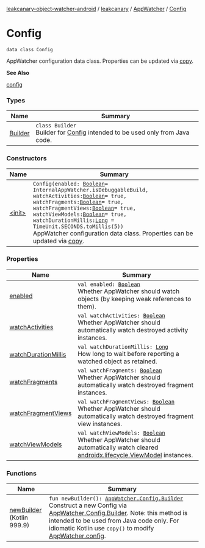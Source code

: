 [leakcanary-object-watcher-android](../../../index.md) / [leakcanary](../../index.md) / [AppWatcher](../index.md) / [Config](./index.md)

# Config

`data class Config`

AppWatcher configuration data class. Properties can be updated via [copy](#).

**See Also**

[config](../config.md)

### Types

| Name | Summary |
|---|---|
| [Builder](-builder/index.md) | `class Builder`<br>Builder for [Config](./index.md) intended to be used only from Java code. |

### Constructors

| Name | Summary |
|---|---|
| [&lt;init&gt;](-init-.md) | `Config(enabled: `[`Boolean`](https://kotlinlang.org/api/latest/jvm/stdlib/kotlin/-boolean/index.html)` = InternalAppWatcher.isDebuggableBuild, watchActivities: `[`Boolean`](https://kotlinlang.org/api/latest/jvm/stdlib/kotlin/-boolean/index.html)` = true, watchFragments: `[`Boolean`](https://kotlinlang.org/api/latest/jvm/stdlib/kotlin/-boolean/index.html)` = true, watchFragmentViews: `[`Boolean`](https://kotlinlang.org/api/latest/jvm/stdlib/kotlin/-boolean/index.html)` = true, watchViewModels: `[`Boolean`](https://kotlinlang.org/api/latest/jvm/stdlib/kotlin/-boolean/index.html)` = true, watchDurationMillis: `[`Long`](https://kotlinlang.org/api/latest/jvm/stdlib/kotlin/-long/index.html)` = TimeUnit.SECONDS.toMillis(5))`<br>AppWatcher configuration data class. Properties can be updated via [copy](#). |

### Properties

| Name | Summary |
|---|---|
| [enabled](enabled.md) | `val enabled: `[`Boolean`](https://kotlinlang.org/api/latest/jvm/stdlib/kotlin/-boolean/index.html)<br>Whether AppWatcher should watch objects (by keeping weak references to them). |
| [watchActivities](watch-activities.md) | `val watchActivities: `[`Boolean`](https://kotlinlang.org/api/latest/jvm/stdlib/kotlin/-boolean/index.html)<br>Whether AppWatcher should automatically watch destroyed activity instances. |
| [watchDurationMillis](watch-duration-millis.md) | `val watchDurationMillis: `[`Long`](https://kotlinlang.org/api/latest/jvm/stdlib/kotlin/-long/index.html)<br>How long to wait before reporting a watched object as retained. |
| [watchFragments](watch-fragments.md) | `val watchFragments: `[`Boolean`](https://kotlinlang.org/api/latest/jvm/stdlib/kotlin/-boolean/index.html)<br>Whether AppWatcher should automatically watch destroyed fragment instances. |
| [watchFragmentViews](watch-fragment-views.md) | `val watchFragmentViews: `[`Boolean`](https://kotlinlang.org/api/latest/jvm/stdlib/kotlin/-boolean/index.html)<br>Whether AppWatcher should automatically watch destroyed fragment view instances. |
| [watchViewModels](watch-view-models.md) | `val watchViewModels: `[`Boolean`](https://kotlinlang.org/api/latest/jvm/stdlib/kotlin/-boolean/index.html)<br>Whether AppWatcher should automatically watch cleared [androidx.lifecycle.ViewModel](#) instances. |

### Functions

| Name | Summary |
|---|---|
| [newBuilder](new-builder.md)<br>(Kotlin 999.9) | `fun newBuilder(): `[`AppWatcher.Config.Builder`](-builder/index.md)<br>Construct a new Config via [AppWatcher.Config.Builder](-builder/index.md). Note: this method is intended to be used from Java code only. For idiomatic Kotlin use `copy()` to modify [AppWatcher.config](../config.md). |
